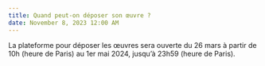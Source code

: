 ```yaml
---
title: Quand peut-on déposer son œuvre ?
date: November 8, 2023 12:00 AM
---
```

La plateforme pour déposer les œuvres sera ouverte du 26 mars à partir de 10h (heure de Paris) au 1er mai 2024, jusqu’à 23h59 (heure de Paris).
